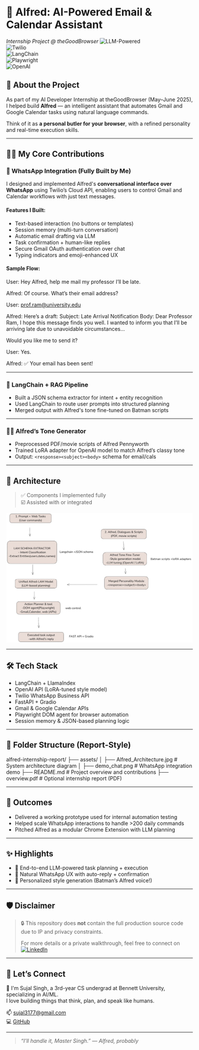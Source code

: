 # 🧠 Alfred: AI-Powered Email & Calendar Assistant  
*Internship Project @ theGoodBrowser*
![LLM-Powered](https://img.shields.io/badge/LLM-Powered-purple)  
![Twilio](https://img.shields.io/badge/WhatsApp%20Twilio-integrated-brightgreen)  
![LangChain](https://img.shields.io/badge/LangChain-RAG-blue)  
![Playwright](https://img.shields.io/badge/Playwright-browser--automation-yellowgreen)  
![OpenAI](https://img.shields.io/badge/OpenAI-AutoDrafting-red)


## 🚀 About the Project

As part of my AI Developer Internship at theGoodBrowser (May–June 2025), I helped build **Alfred** — an intelligent assistant that automates Gmail and Google Calendar tasks using natural language commands.

Think of it as **a personal butler for your browser**, with a refined personality and real-time execution skills.

---

## 👩‍💻 My Core Contributions

### 📲 WhatsApp Integration (Fully Built by Me)
I designed and implemented Alfred's **conversational interface over WhatsApp** using Twilio’s Cloud API, enabling users to control Gmail and Calendar workflows with just text messages.

#### Features I Built:
- Text-based interaction (no buttons or templates)
- Session memory (multi-turn conversation)
- Automatic email drafting via LLM
- Task confirmation + human-like replies
- Secure Gmail OAuth authentication over chat
- Typing indicators and emoji-enhanced UX

#### Sample Flow:
User: Hey Alfred, help me mail my professor I’ll be late.

Alfred: Of course. What’s their email address?

User: prof.ram@university.edu

Alfred: Here’s a draft:
Subject: Late Arrival Notification
Body: Dear Professor Ram, I hope this message finds you well. I wanted to inform you that I’ll be arriving late due to unavoidable circumstances...

Would you like me to send it?

User: Yes.

Alfred: ✅ Your email has been sent!



---

### 🧱 LangChain + RAG Pipeline
- Built a JSON schema extractor for intent + entity recognition
- Used LangChain to route user prompts into structured planning
- Merged output with Alfred's tone fine-tuned on Batman scripts

---

### 🧑‍🎤 Alfred’s Tone Generator
- Preprocessed PDF/movie scripts of Alfred Pennyworth
- Trained LoRA adapter for OpenAI model to match Alfred’s classy tone
- Output: `<response><subject><body>` schema for email/cals

---

## 🧠 Architecture

> ✅ Components I implemented fully  
> ☑️ Assisted with or integrated

![Architecture](Architecture.jpg)

---

## 🛠️ Tech Stack

- LangChain + LlamaIndex  
- OpenAI API (LoRA-tuned style model)  
- Twilio WhatsApp Business API  
- FastAPI + Gradio  
- Gmail & Google Calendar APIs  
- Playwright DOM agent for browser automation  
- Session memory & JSON-based planning logic


---
## 📁 Folder Structure (Report-Style)


alfred-internship-report/
├── assets/
│ ├── Alfred_Architecture.jpg # System architecture diagram
│ ├── demo_chat.png # WhatsApp integration demo
├── README.md # Project overview and contributions
├── overview.pdf # Optional internship report (PDF)

---

## 🏁 Outcomes
- Delivered a working prototype used for internal automation testing  
- Helped scale WhatsApp interactions to handle >200 daily commands  
- Pitched Alfred as a modular Chrome Extension with LLM planning

---

## ✨ Highlights
- 🎯 End-to-end LLM-powered task planning + execution  
- 💬 Natural WhatsApp UX with auto-reply + confirmation  
- 🤖 Personalized style generation (Batman’s Alfred voice!)

---
## 🛡️ Disclaimer
> 🔒 This repository does **not** contain the full production source code due to IP and privacy constraints.
>  
> For more details or a private walkthrough, feel free to connect on [![LinkedIn](https://img.shields.io/badge/LinkedIn-Profile-blue?logo=linkedin)](https://www.linkedin.com/in/sujal-singh-413264252/)


---
## 🤝 Let’s Connect
👋 I'm Sujal Singh, a 3rd-year CS undergrad at Bennett University, specializing in AI/ML.  
I love building things that think, plan, and speak like humans.

📫 [sujal3177@gmail.com](mailto:sujal3177@gmail.com)   
💻 [GitHub](https://github.com/Sujal-py3)

---

> *“I’ll handle it, Master Singh.” — Alfred, probably*

